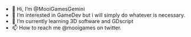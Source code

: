 - 👋 Hi, I’m @MooiGamesGemini
- 👀 I’m interested in GameDev but i will simply do whatever is necessary.
- 🌱 I’m currently learning 3D software and GDscript
- 📫 How to reach me @mooigames on twitter.


<!---
MooiGamesGemini/MooiGamesGemini is a ✨ special ✨ repository because its `README.md` (this file) appears on your GitHub profile.
You can click the Preview link to take a look at your changes.
--->
